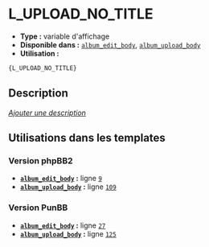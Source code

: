 # L_UPLOAD_NO_TITLE
* __Type :__ variable d'affichage
* __Disponible dans :__ [`album_edit_body`](../tpl/var/album_edit_body.md#readme), [`album_upload_body`](../tpl/var/album_upload_body.md#readme)
* __Utilisation :__

```html
{L_UPLOAD_NO_TITLE}
```

## Description
[*Ajouter une description*](https://fa-tvars.appspot.com/var/L_UPLOAD_NO_TITLE)

## Utilisations dans les templates

### Version phpBB2
* __[`album_edit_body`](../tpl/var/album_edit_body.md#readme) :__ ligne [`9`](../tpl/src/subsilver/album_edit_body.tpl#L9)
* __[`album_upload_body`](../tpl/var/album_upload_body.md#readme) :__ ligne [`109`](../tpl/src/subsilver/album_upload_body.tpl#L109)

### Version PunBB
* __[`album_edit_body`](../tpl/var/album_edit_body.md#readme) :__ ligne [`27`](../tpl/src/punbb/album_edit_body.tpl#L27)
* __[`album_upload_body`](../tpl/var/album_upload_body.md#readme) :__ ligne [`125`](../tpl/src/punbb/album_upload_body.tpl#L125)